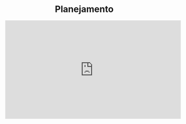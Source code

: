 # <center> Planejamento

<center>
<iframe width="560" height="315" src="https://www.youtube.com/embed/t4zH4PlkoBc" title="YouTube video player" frameborder="0" allow="accelerometer; autoplay; clipboard-write; encrypted-media; gyroscope; picture-in-picture" allowfullscreen></iframe>

</div><br>



